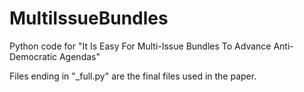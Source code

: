 # MultiIssueBundles
Python code for "It Is Easy For Multi-Issue Bundles To Advance Anti-Democratic Agendas"

Files ending in "_full.py" are the final files used in the paper.
